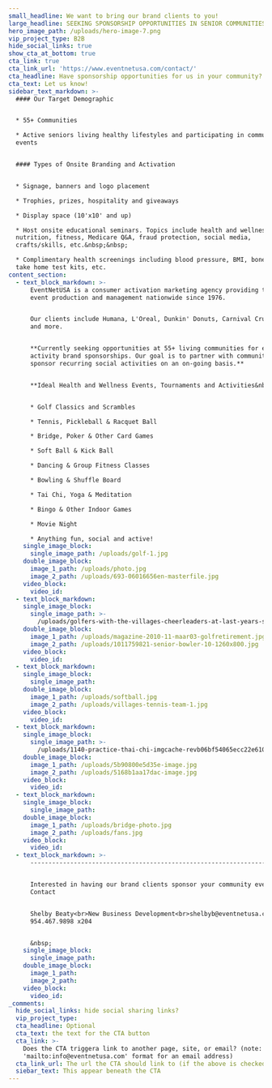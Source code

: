 ```yaml
---
small_headline: We want to bring our brand clients to you!
large_headline: SEEKING SPONSORSHIP OPPORTUNITIES IN SENIOR COMMUNITIES
hero_image_path: /uploads/hero-image-7.png
vip_project_type: B2B
hide_social_links: true
show_cta_at_bottom: true
cta_link: true
cta_link_url: 'https://www.eventnetusa.com/contact/'
cta_headline: Have sponsorship opportunities for us in your community?
cta_text: Let us know!
sidebar_text_markdown: >-
  #### Our Target Demographic


  * 55+ Communities

  * Active seniors living healthy lifestyles and participating in community
  events


  #### Types of Onsite Branding and Activation


  * Signage, banners and logo placement

  * Trophies, prizes, hospitality and giveaways

  * Display space (10'x10' and up)

  * Host onsite educational seminars. Topics include health and wellness,
  nutrition, fitness, Medicare Q&A, fraud protection, social media,
  crafts/skills, etc.&nbsp;&nbsp;

  * Complimentary health screenings including blood pressure, BMI, bone density,
  take home test kits, etc.
content_section:
  - text_block_markdown: >-
      EventNetUSA is a consumer activation marketing agency providing turnkey
      event production and management nationwide since 1976.


      Our clients include Humana, L'Oreal, Dunkin' Donuts, Carnival Cruise Line
      and more.


      **Currently seeking opportunities at 55+ living communities for event and
      activity brand sponsorships. Our goal is to partner with communities to
      sponsor recurring social activities on an on-going basis.**


      **Ideal Health and Wellness Events, Tournaments and Activities&nbsp;**


      * Golf Classics and Scrambles

      * Tennis, Pickleball & Racquet Ball

      * Bridge, Poker & Other Card Games

      * Soft Ball & Kick Ball

      * Dancing & Group Fitness Classes

      * Bowling & Shuffle Board

      * Tai Chi, Yoga & Meditation

      * Bingo & Other Indoor Games

      * Movie Night

      * Anything fun, social and active!
    single_image_block:
      single_image_path: /uploads/golf-1.jpg
    double_image_block:
      image_1_path: /uploads/photo.jpg
      image_2_path: /uploads/693-06016656en-masterfile.jpg
    video_block:
      video_id:
  - text_block_markdown:
    single_image_block:
      single_image_path: >-
        /uploads/golfers-with-the-villages-cheerleaders-at-last-years-st--jude-golf-tournament-1.jpg
    double_image_block:
      image_1_path: /uploads/magazine-2010-11-maar03-golfretirement.jpg
      image_2_path: /uploads/1011759821-senior-bowler-10-1260x800.jpg
    video_block:
      video_id:
  - text_block_markdown:
    single_image_block:
      single_image_path:
    double_image_block:
      image_1_path: /uploads/softball.jpg
      image_2_path: /uploads/villages-tennis-team-1.jpg
    video_block:
      video_id:
  - text_block_markdown:
    single_image_block:
      single_image_path: >-
        /uploads/1140-practice-thai-chi-imgcache-revb06bf54065ecc22e610212d93d25ed24.jpg
    double_image_block:
      image_1_path: /uploads/5b90800e5d35e-image.jpg
      image_2_path: /uploads/5168b1aa17dac-image.jpg
    video_block:
      video_id:
  - text_block_markdown:
    single_image_block:
      single_image_path:
    double_image_block:
      image_1_path: /uploads/bridge-photo.jpg
      image_2_path: /uploads/fans.jpg
    video_block:
      video_id:
  - text_block_markdown: >-
      ------------------------------------------------------------------------------------------------------------


      Interested in having our brand clients sponsor your community events?
      Contact


      Shelby Beaty<br>New Business Development<br>shelbyb@eventnetusa.com<br>(O)
      954.467.9898 x204


      &nbsp;
    single_image_block:
      single_image_path:
    double_image_block:
      image_1_path:
      image_2_path:
    video_block:
      video_id:
_comments:
  hide_social_links: hide social sharing links?
  vip_project_type:
  cta_headline: Optional
  cta_text: the text for the CTA button
  cta_link: >-
    Does the CTA triggera link to another page, site, or email? (note: use
    'mailto:info@eventnetusa.com' format for an email address)
  cta_link_url: The url the CTA should link to (if the above is checked)
  siebar_text: This appear beneath the CTA
---
```

